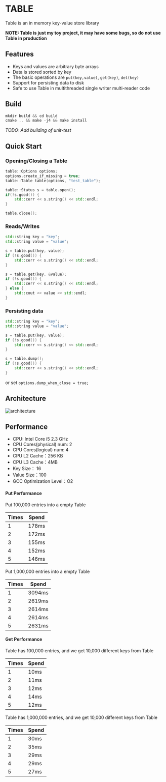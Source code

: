 # TABLE

Table is an in memory key-value store library

**NOTE: Table is just my toy project, it may have some bugs, so do not use Table in production**

## Features

* Keys and values are arbitrary byte arrays
* Data is stored sorted by key
* The basic operations are `put(key,value)`, `get(key)`, `del(key)`
* Support for persisting data to disk
* Safe to use Table in multithreaded single writer multi-reader code

## Build

```cpp
mkdir build && cd build
cmake .. && make -j4 && make install
```

*TODO: Add building of unit-test*

## Quick Start

### Opening/Closing a Table

```cpp
table::Options options;
options.create_if_missing = true;
table::Table table(options, "test_table");

table::Status s = table.open();
if(!s.good()) {
    std::cerr << s.string() << std::endl;
}

table.close();
```

### Reads/Writes

```cpp
std::string key = "key";
std::string value = "value";

s = table.put(key, value);
if (!s.good()) {
    std::cerr << s.string() << std::endl;
}

s = table.get(key, &value);
if (!s.good()) {
    std::cerr << s.string() << std::endl;
} else {
    std::cout << value << std::endl;
}
```

### Persisting data

```cpp
std::string key = "key";
std::string value = "value";

s = table.put(key, value);
if (!s.good()) {
    std::cerr << s.string() << std::endl;
}

s = table.dump();
if (!s.good()) {
    std::cerr << s.string() << std::endl;
}
```

or set `options.dump_when_close = true;`

## Architecture

![architecture](https://user-images.githubusercontent.com/17780091/48275355-3de27c00-e480-11e8-9b2b-ea879a445bba.png)

## Performance

* CPU: Intel Core i5 2.3 GHz
* CPU Cores(physical) num: 2
* CPU Cores(logical) num:  4
* CPU L2 Cache：256 KB
* CPU L3 Cache：4MB
* Key Size：  16
* Value Size：100
* GCC Optimization Level：O2

#### Put Performance

Put 100,000 entries into a empty Table

| Times | Spend |
| --- | ------- |
|  1  |   178ms |
|  2  |   172ms |
|  3  |   155ms |
|  4  |   152ms |
|  5  |   146ms |

Put 1,000,000 entries into a empty Table

| Times | Spend |
| --- | ------- |
|  1  |  3094ms |
|  2  |  2619ms |
|  3  |  2614ms |
|  4  |  2614ms |
|  5  |  2631ms |

#### Get Performance

Table has 100,000 entries, and we get 10,000 different keys from Table

| Times | Spend |
| --- | ------- |
|  1  |   10ms  |
|  2  |   11ms  |
|  3  |   12ms  |
|  4  |   14ms  |
|  5  |   12ms  |

Table has 1,000,000 entries, and we get 10,000 different keys from Table

| Times | Spend |
| --- | ------- |
|  1  |   30ms  |
|  2  |   35ms  |
|  3  |   29ms  |
|  4  |   29ms  |
|  5  |   27ms  |
